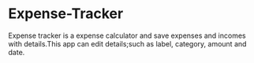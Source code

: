 # Expense-Tracker
Expense tracker is a expense calculator and save expenses and incomes with details.This app can edit details;such as label, category, amount and date.
